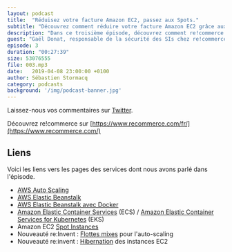 ```yaml
---
layout: podcast
title:  "Réduisez votre facture Amazon EC2, passez aux Spots."
subtitle: "Découvrez comment réduire votre facture Amazon EC2 grâce aux instances Spot."
description: "Dans ce troisième épisode, découvrez comment re!commerce économise jusqu'à 80% sur leur facture Amazon EC2 en utilisant des instances Spot plutôt que on-demand."
guest: "Gaël Donat, responsable de la sécurité des SIs chez re!commerce"
episode: 3
duration: "00:27:39"
size: 53076555
file: 003.mp3  
date:   2019-04-08 23:00:00 +0100
author: Sébastien Stormacq
category: podcasts
background: '/img/podcast-banner.jpg'
---
```


Laissez-nous vos commentaires sur [Twitter](https://twitter.com/sebsto).

Découvrez re!commerce sur [https://www.recommerce.com/fr/](https://www.recommerce.com/)

## Liens

Voici les liens vers les pages des services dont nous avons parlé dans l'épisode.

- [AWS Auto Scaling](https://aws.amazon.com/autoscaling/)
- [AWS Elastic Beanstalk](https://aws.amazon.com/elasticbeanstalk/)
- [AWS Elastic Beanstalk avec Docker](https://docs.aws.amazon.com/elasticbeanstalk/latest/dg/create_deploy_docker.html)
- [Amazon Elastic Container Services](https://aws.amazon.com/ecs/) (ECS) / [Amazon Elastic Container Services for Kubernetes](https://aws.amazon.com/eks/) (EKS)
- Amazon EC2 [Spot Instances](https://docs.aws.amazon.com/AWSEC2/latest/UserGuide/using-spot-instances.html)
- Nouveauté re:Invent : [Flottes mixes](https://aws.amazon.com/blogs/aws/new-ec2-auto-scaling-groups-with-multiple-instance-types-purchase-options/) pour l'auto-scaling 
- Nouveauté re:invent : [Hibernation](https://aws.amazon.com/blogs/aws/new-hibernate-your-ec2-instances/) des instances EC2